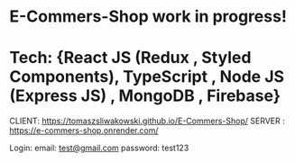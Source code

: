 # E-Commers-Shop work in progress!
# Tech: {React JS (Redux , Styled Components), TypeScript , Node JS (Express JS) , MongoDB , Firebase}

CLIENT: https://tomaszsliwakowski.github.io/E-Commers-Shop/
SERVER : https://e-commers-shop.onrender.com/

Login:
email: test@gmail.com
password: test123

